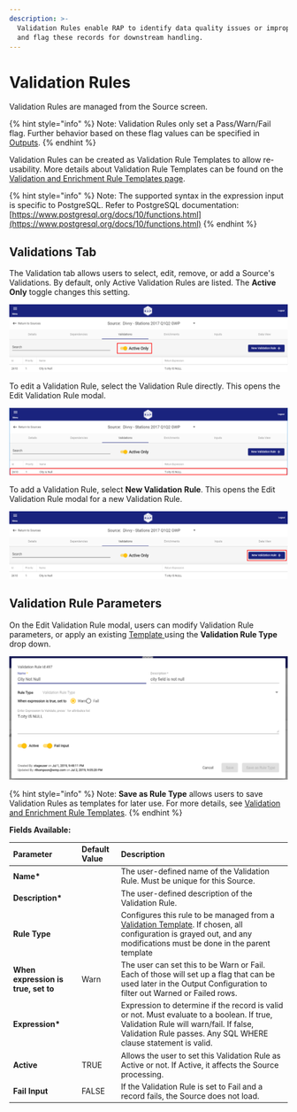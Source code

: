 ```yaml
---
description: >-
  Validation Rules enable RAP to identify data quality issues or improper logic
  and flag these records for downstream handling.
---
```


# Validation Rules

Validation Rules are managed from the Source screen. 

{% hint style="info" %}
Note: Validation Rules only set a Pass/Warn/Fail flag. Further behavior based on these flag values can be specified in [Outputs](../output-configuration/).
{% endhint %}

Validation Rules can be created as Validation Rule Templates to allow re-usability. More details about Validation Rule Templates can be found on the [Validation and Enrichment Rule Templates page](../validation-and-enrichment-rule-templates.md).

{% hint style="info" %}
Note: The supported syntax in the expression input is specific to PostgreSQL. Refer to PostgreSQL documentation: [https://www.postgresql.org/docs/10/functions.html](https://www.postgresql.org/docs/10/functions.html)
{% endhint %}

## Validations Tab

The Validation tab allows users to select, edit, remove, or add a Source's Validations. By default, only Active Validation Rules are listed. The **Active Only** toggle changes this setting.

![Source Validations - Active Only](../../.gitbook/assets/image%20%28141%29.png)

To edit a Validation Rule, select the Validation Rule directly. This opens the Edit Validation Rule modal.

![Source Validations - Select a Validation to Edit ](../../.gitbook/assets/image%20%28178%29.png)

To add a Validation Rule, select **New Validation** **Rule**. This opens the Edit Validation Rule modal for a new Validation Rule.

![Source Validations - New Validation Rule](../../.gitbook/assets/image%20%2873%29.png)

## Validation Rule Parameters

On the Edit Validation Rule modal, users can modify Validation Rule parameters, or apply an existing [Template ](../validation-and-enrichment-rule-templates.md)using the **Validation Rule Type** drop down.

![Edit Validation Rule](../../.gitbook/assets/image%20%2849%29.png)

{% hint style="info" %}
Note: **Save as Rule Type** allows users to save Validation Rules as templates for later use. For more details, see [Validation and Enrichment Rule Templates](../validation-and-enrichment-rule-templates.md).
{% endhint %}

**Fields Available:**

| Parameter | Default Value | Description |
| :--- | :--- | :--- |
| **Name\*** |  | The user-defined name of the Validation Rule. Must be unique for this Source. |
| **Description\*** |  | The user-defined description of the Validation Rule. |
| **Rule Type** |  | Configures this rule to be managed from a [Validation Template](../validation-and-enrichment-rule-templates.md). If chosen, all configuration is grayed out, and any modifications must be done in the parent template |
| **When expression is true, set to** | Warn | The user can set this to be Warn or Fail. Each of those will set up a flag that can be used later in the Output Configuration to filter out Warned or Failed rows. |
| **Expression\*** |  | Expression to determine if the record is valid or not. Must evaluate to a boolean. If true, Validation Rule will warn/fail. If false, Validation Rule passes. Any SQL WHERE clause statement is valid. |
| **Active** | TRUE | Allows the user to set this Validation Rule as Active or not. If Active, it affects the Source processing. |
| **Fail Input** | FALSE | If the Validation Rule is set to Fail and a record fails, the Source does not load. |

